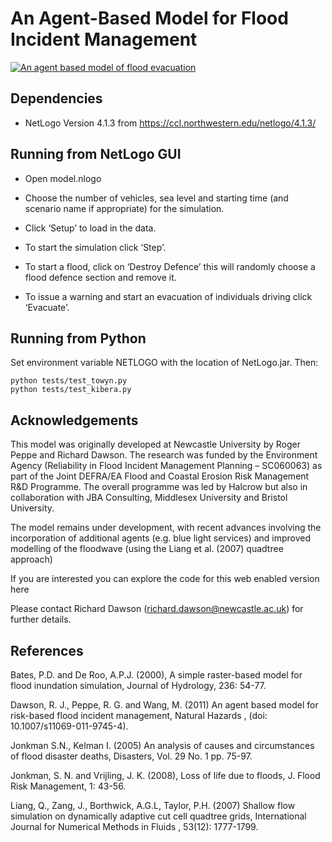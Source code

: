# An Agent-Based Model for Flood Incident Management  
[![An agent based model of flood evacuation](
https://img.youtube.com/vi/o0EOlc5n9O8/0.jpg)](
https://www.youtube.com/watch?v=o0EOlc5n9O8 
"An agent based model of flood evacuation")


## Dependencies

- NetLogo Version 4.1.3 from https://ccl.northwestern.edu/netlogo/4.1.3/

## Running from NetLogo GUI

- Open model.nlogo
- Choose the number of vehicles, sea level and starting time (and scenario name if appropriate) for the simulation.

- Click ‘Setup’ to load in the data.

- To start the simulation click ‘Step’.

- To start a flood, click on ‘Destroy Defence’ this will randomly choose a flood defence section and remove it.

- To issue a warning and start an evacuation of individuals driving click ‘Evacuate’.

## Running from Python
Set environment variable NETLOGO with the location of NetLogo.jar. Then:
```
python tests/test_towyn.py
python tests/test_kibera.py
```
## Acknowledgements
This model was originally developed at Newcastle University by Roger Peppe and Richard Dawson. The research was funded by the Environment Agency (Reliability in Flood Incident Management Planning – SC060063) as part of the Joint DEFRA/EA Flood and Coastal Erosion Risk Management R&D Programme. The overall programme was led by Halcrow but also in collaboration with JBA Consulting, Middlesex University and Bristol University.

The model remains under development, with recent advances involving the incorporation of additional agents (e.g. blue light services) and improved modelling of the floodwave (using the Liang et al. (2007) quadtree approach)

If you are interested you can explore the code for this web enabled version here

Please contact Richard Dawson (richard.dawson@newcastle.ac.uk) for further details.

## References
Bates, P.D. and De Roo, A.P.J. (2000), A simple raster-based model for flood inundation simulation, Journal of Hydrology, 236: 54-77.

Dawson, R. J., Peppe, R. G. and Wang, M. (2011) An agent based model for risk-based flood incident management, Natural Hazards , (doi: 10.1007/s11069-011-9745-4).

Jonkman S.N., Kelman I. (2005) An analysis of causes and circumstances of flood disaster deaths, Disasters, Vol. 29 No. 1 pp. 75-97.

Jonkman, S. N. and Vrijling, J. K. (2008), Loss of life due to floods, J. Flood Risk Management, 1: 43-56.

Liang, Q., Zang, J., Borthwick, A.G.L, Taylor, P.H. (2007) Shallow flow simulation on dynamically adaptive cut cell quadtree grids, International Journal for Numerical Methods in Fluids , 53(12): 1777-1799.
